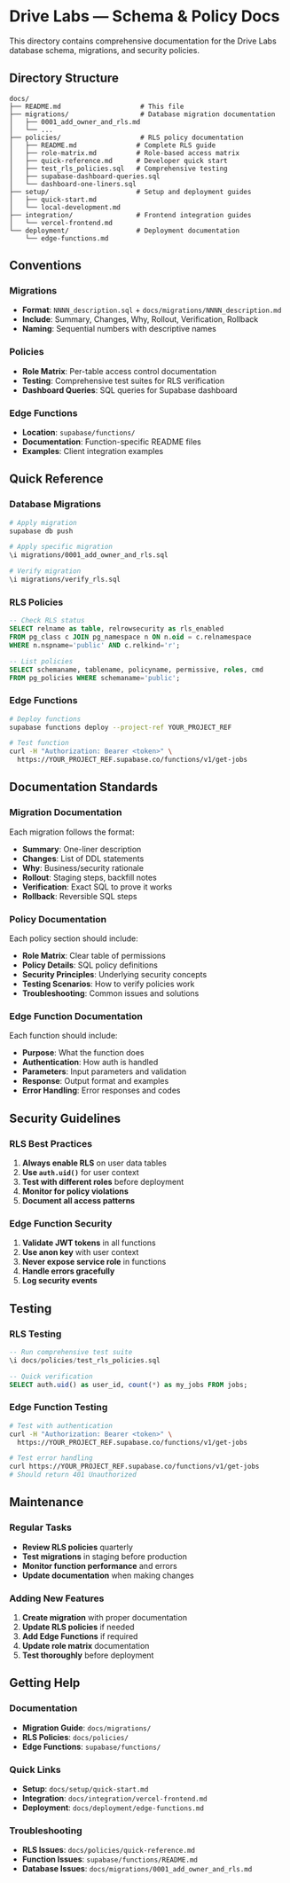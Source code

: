 # Drive Labs — Schema & Policy Docs

This directory contains comprehensive documentation for the Drive Labs database schema, migrations, and security policies.

## Directory Structure

```
docs/
├── README.md                    # This file
├── migrations/                  # Database migration documentation
│   ├── 0001_add_owner_and_rls.md
│   └── ...
├── policies/                    # RLS policy documentation
│   ├── README.md               # Complete RLS guide
│   ├── role-matrix.md          # Role-based access matrix
│   ├── quick-reference.md      # Developer quick start
│   ├── test_rls_policies.sql   # Comprehensive testing
│   ├── supabase-dashboard-queries.sql
│   └── dashboard-one-liners.sql
├── setup/                      # Setup and deployment guides
│   ├── quick-start.md
│   └── local-development.md
├── integration/                # Frontend integration guides
│   └── vercel-frontend.md
└── deployment/                 # Deployment documentation
    └── edge-functions.md
```

## Conventions

### Migrations
- **Format**: `NNNN_description.sql` + `docs/migrations/NNNN_description.md`
- **Include**: Summary, Changes, Why, Rollout, Verification, Rollback
- **Naming**: Sequential numbers with descriptive names

### Policies
- **Role Matrix**: Per-table access control documentation
- **Testing**: Comprehensive test suites for RLS verification
- **Dashboard Queries**: SQL queries for Supabase dashboard

### Edge Functions
- **Location**: `supabase/functions/`
- **Documentation**: Function-specific README files
- **Examples**: Client integration examples

## Quick Reference

### Database Migrations
```bash
# Apply migration
supabase db push

# Apply specific migration
\i migrations/0001_add_owner_and_rls.sql

# Verify migration
\i migrations/verify_rls.sql
```

### RLS Policies
```sql
-- Check RLS status
SELECT relname as table, relrowsecurity as rls_enabled
FROM pg_class c JOIN pg_namespace n ON n.oid = c.relnamespace
WHERE n.nspname='public' AND c.relkind='r';

-- List policies
SELECT schemaname, tablename, policyname, permissive, roles, cmd
FROM pg_policies WHERE schemaname='public';
```

### Edge Functions
```bash
# Deploy functions
supabase functions deploy --project-ref YOUR_PROJECT_REF

# Test function
curl -H "Authorization: Bearer <token>" \
  https://YOUR_PROJECT_REF.supabase.co/functions/v1/get-jobs
```

## Documentation Standards

### Migration Documentation
Each migration follows the format:
- **Summary**: One-liner description
- **Changes**: List of DDL statements
- **Why**: Business/security rationale
- **Rollout**: Staging steps, backfill notes
- **Verification**: Exact SQL to prove it works
- **Rollback**: Reversible SQL steps

### Policy Documentation
Each policy section should include:
- **Role Matrix**: Clear table of permissions
- **Policy Details**: SQL policy definitions
- **Security Principles**: Underlying security concepts
- **Testing Scenarios**: How to verify policies work
- **Troubleshooting**: Common issues and solutions

### Edge Function Documentation
Each function should include:
- **Purpose**: What the function does
- **Authentication**: How auth is handled
- **Parameters**: Input parameters and validation
- **Response**: Output format and examples
- **Error Handling**: Error responses and codes

## Security Guidelines

### RLS Best Practices
1. **Always enable RLS** on user data tables
2. **Use `auth.uid()`** for user context
3. **Test with different roles** before deployment
4. **Monitor for policy violations**
5. **Document all access patterns**

### Edge Function Security
1. **Validate JWT tokens** in all functions
2. **Use anon key** with user context
3. **Never expose service role** in functions
4. **Handle errors gracefully**
5. **Log security events**

## Testing

### RLS Testing
```sql
-- Run comprehensive test suite
\i docs/policies/test_rls_policies.sql

-- Quick verification
SELECT auth.uid() as user_id, count(*) as my_jobs FROM jobs;
```

### Edge Function Testing
```bash
# Test with authentication
curl -H "Authorization: Bearer <token>" \
  https://YOUR_PROJECT_REF.supabase.co/functions/v1/get-jobs

# Test error handling
curl https://YOUR_PROJECT_REF.supabase.co/functions/v1/get-jobs
# Should return 401 Unauthorized
```

## Maintenance

### Regular Tasks
- **Review RLS policies** quarterly
- **Test migrations** in staging before production
- **Monitor function performance** and errors
- **Update documentation** when making changes

### Adding New Features
1. **Create migration** with proper documentation
2. **Update RLS policies** if needed
3. **Add Edge Functions** if required
4. **Update role matrix** documentation
5. **Test thoroughly** before deployment

## Getting Help

### Documentation
- **Migration Guide**: `docs/migrations/`
- **RLS Policies**: `docs/policies/`
- **Edge Functions**: `supabase/functions/`

### Quick Links
- **Setup**: `docs/setup/quick-start.md`
- **Integration**: `docs/integration/vercel-frontend.md`
- **Deployment**: `docs/deployment/edge-functions.md`

### Troubleshooting
- **RLS Issues**: `docs/policies/quick-reference.md`
- **Function Issues**: `supabase/functions/README.md`
- **Database Issues**: `docs/migrations/0001_add_owner_and_rls.md`
